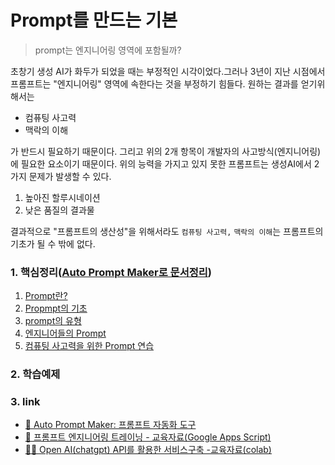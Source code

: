 # Prompt를 만드는 기본
> prompt는 엔지니어링 영역에 포함될까? 


초창기 생성 AI가 화두가 되었을 때는 부정적인 시각이었다.그러나 3년이 지난 시점에서 프롬프트는 "엔지니어링" 영역에 속한다는 것을 부정하기 힘들다. 원하는 결과를 얻기위해서는 

- 컴퓨팅 사고력
- 맥락의 이해 

가 반드시 필요하기 때문이다. 그리고 위의 2개 항목이 개발자의 사고방식(엔지니어링)에 필요한 요소이기 때문이다. 
위의 능력을 가지고 있지 못한 프롬프트는 생성AI에서 2가지 문제가 발생할 수 있다. 

1. 높아진 할루시네이션
2. 낮은 품질의 결과물 

결과적으로 "프롬프트의 생산성"을 위해서라도 `컴퓨팅 사고력,`  `맥락의 이해`는 프롬프트의 기초가 될 수 밖에 없다.

### 1. 핵심정리([Auto Prompt Maker로 문서정리](https://chatgpt.com/g/g-67fb42338ef881919c788ebcdc0fd677-auto-prompt-maker))
1. [Prompt란?](1.prompt.md)
2. [Propmpt의 기초](2.prompt_basic.md)
3. [prompt의 유형](3.prompt_type.md)
4. [엔지니어들의 Prompt](4.prompt_by_engineer.md)
5. [컴퓨팅 사고력을 위한 Prompt 연습](5.computational_thinking.md)


### 2. 학습예제


### 3. link

- [🧮 Auto Prompt Maker: 프롬프트 자동화 도구](https://chatgpt.com/g/g-67fb42338ef881919c788ebcdc0fd677-auto-prompt-maker)
- [📑 프롬프트 엔지니어링 트레이닝 - 교육자료(Google Apps Script)](https://docs.google.com/presentation/d/e/2PACX-1vSWbjQBW0pcC9Wb-IUY6eD6ZTofpx9tZUccvo6eySSFV1Hw-dK6KlqfSpDY3aB-G0KUmN5NRC8lUdn9/pub?start=false&loop=false&delayms=3000)
- [👨‍💻 Open AI(chatgpt) API를 활용한 서비스구축 -교육자료(colab)](https://docs.google.com/presentation/d/e/2PACX-1vSWbjQBW0pcC9Wb-IUY6eD6ZTofpx9tZUccvo6eySSFV1Hw-dK6KlqfSpDY3aB-G0KUmN5NRC8lUdn9/pub?start=false&loop=false&delayms=3000)
